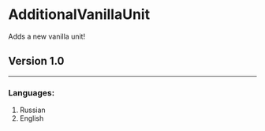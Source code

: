 # AdditionalVanillaUnit
Adds a new vanilla unit!
## Version 1.0
----
### Languages: 
1. Russian
2. English
